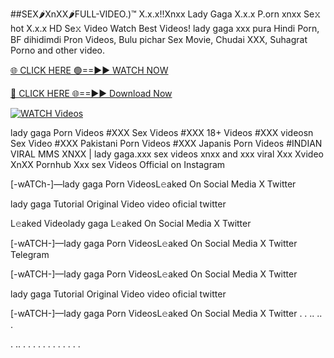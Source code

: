 ##SEX🌶️XnXX🌶️FULL-VIDEO.)™ X.x.x!!Xnxx Lady Gaga X.x.x P.orn xnxx Se𝚡 hot X.x.x HD Se𝚡 Video
Watch Best Videos! lady gaga xxx pura Hindi Porn, BF dihidimdi Pron Videos, Bulu pichar Sex Movie, Chudai XXX, Suhagrat Porno and other video.

[🌐 CLICK HERE 🟢==►► WATCH NOW](https://hqvideonet.blogspot.com/2025/02/ngthb.html)

[🔴 CLICK HERE 🌐==►► Download Now](https://hqvideonet.blogspot.com/2025/02/ngthb.html)

[![WATCH Videos](https://i.imgur.com/dJHk4Zq.gif)](https://hqvideonet.blogspot.com/2025/02/ngthb.html)


lady gaga Porn Videos #XXX Sex Videos #XXX 18+ Videos #XXX videosn Sex Video #XXX Pakistani Porn Videos #XXX Japanis Porn Videos #INDIAN VIRAL MMS XNXX | lady gaga.xxx sex videos xnxx and xxx viral Xxx Xvideo XnXX Pornhub Xxx sex Videos Official on Instagram

[-wATCh-]—lady gaga Porn VideosL𝚎aked On Social Media X Twitter

lady gaga Tutorial Original Video video oficial twitter

L𝚎aked Videolady gaga L𝚎aked On Social Media X Twitter

[-wATCH-]—lady gaga Porn VideosL𝚎aked On Social Media X Twitter Telegram

[-wATCH-]—lady gaga Porn VideosL𝚎aked On Social Media X Twitter

lady gaga Tutorial Original Video video oficial twitter

[-wATCH-]—lady gaga Porn VideosL𝚎aked On Social Media X Twitter . . .. .. .

. .. . . . . . . . . . . . .